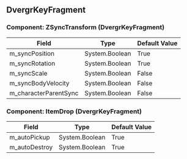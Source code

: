 ## DvergrKeyFragment

### Component: ZSyncTransform (DvergrKeyFragment)

|Field|Type|Default Value|
|-----|----|-------------|
|m_syncPosition|System.Boolean|True|
|m_syncRotation|System.Boolean|True|
|m_syncScale|System.Boolean|False|
|m_syncBodyVelocity|System.Boolean|False|
|m_characterParentSync|System.Boolean|False|

### Component: ItemDrop (DvergrKeyFragment)

|Field|Type|Default Value|
|-----|----|-------------|
|m_autoPickup|System.Boolean|True|
|m_autoDestroy|System.Boolean|True|

